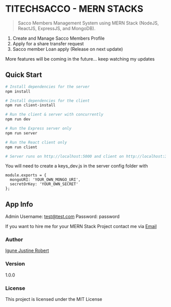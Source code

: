 # TITECHSACCO - MERN STACKS

>Sacco Members Management System using MERN Stack (NodeJS, ReactJS, ExpressJS, and MongoDB).

1. Create and Manage Sacco Members Profile
2. Apply for a share transfer request
3. Sacco member Loan apply (Release on next update)

More features will be coming in the future... keep watching my updates

## Quick Start

```bash
# Install dependencies for the server
npm install

# Install dependencies for the client
npm run client-install

# Run the client & server with concurrently
npm run dev

# Run the Express server only
npm run server

# Run the React client only
npm run client

# Server runs on http://localhost:5000 and client on http://localhost:3000
```

You will need to create a keys_dev.js in the server config folder with

```
module.exports = {
  mongoURI: 'YOUR_OWN_MONGO_URI',
  secretOrKey: 'YOUR_OWN_SECRET'
};
```

## App Info



Admin Username: test@test.com
Password: password

If you want to hire me for your MERN Stack Project contact me via [Email](igunejustinerobert3@gmail.com)

### Author


[Igune Justine Robert](https://github.com/JustineRobert)

### Version

1.0.0

### License

This project is licensed under the MIT License
